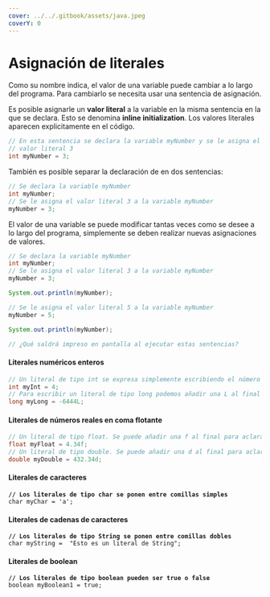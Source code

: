 ```yaml
---
cover: ../../.gitbook/assets/java.jpeg
coverY: 0
---
```


# Asignación de literales

Como su nombre indica, el valor de una variable puede cambiar a lo largo del programa. Para cambiarlo se necesita usar una sentencia de asignación.

Es posible asignarle un **valor literal** a la variable en la misma sentencia en la que se declara. Esto se denomina **inline initialization**. Los valores literales aparecen explicitamente en el código.

```java
// En esta sentencia se declara la variable myNumber y se le asigna el 
// valor literal 3
int myNumber = 3;
```

También es posible separar la declaración de en dos sentencias:

```java
// Se declara la variable myNumber
int myNumber;
// Se le asigna el valor literal 3 a la variable myNumber
myNumber = 3;
```

El valor de una variable se puede modificar tantas veces como se desee a lo largo del programa, simplemente se deben realizar nuevas asignaciones de valores.

```java
// Se declara la variable myNumber
int myNumber;
// Se le asigna el valor literal 3 a la variable myNumber
myNumber = 3;

System.out.println(myNumber);

// Se le asigna el valor literal 5 a la variable myNumber
myNumber = 5;

System.out.println(myNumber);

// ¿Qué saldrá impreso en pantalla al ejecutar estas sentencias?
```

#### Literales numéricos enteros

```java
// Un literal de tipo int se expresa simplemente escribiendo el número
int myInt = 4;
// Para escribir un literal de tipo long podemos añadir una L al final
long myLong = -6444L;
```

#### Literales de números reales en coma flotante

```java
// Un literal de tipo float. Se puede añadir una f al final para aclarar el tipo.
float myFloat = 4.34f;
// Un literal de tipo double. Se puede añadir una d al final para aclarar el tipo.
double myDouble = 432.34d;
```

#### Literales de caracteres

<pre class="language-java"><code class="lang-java"><strong>// Los literales de tipo char se ponen entre comillas simples
</strong>char myChar = 'a';
</code></pre>

#### Literales de cadenas de caracteres

<pre class="language-java"><code class="lang-java"><strong>// Los literales de tipo String se ponen entre comillas dobles
</strong>char myString =  "Esto es un literal de String";
</code></pre>

#### Literales de boolean

<pre class="language-java"><code class="lang-java"><strong>// Los literales de tipo boolean pueden ser true o false
</strong>boolean myBoolean1 = true;
</code></pre>
